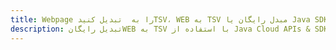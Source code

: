 ---title: Webpage را به  تبدیل کنیدTSV، WEB به TSV مبدل رایگان یا Java SDKdescription: تبدیل رایگانWEB به TSV با استفاده از Java Cloud APIs & SDK همچنین اسناد PDF را در Cloud ایجاد، ویرایش و رندر کنید.---